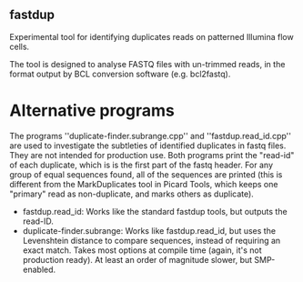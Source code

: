 ## fastdup

Experimental tool for identifying duplicates reads on patterned Illumina flow cells.

The tool is designed to analyse FASTQ files with un-trimmed reads, in the format output by BCL conversion software (e.g. bcl2fastq). 

# Alternative programs

The programs ''duplicate-finder.subrange.cpp'' and ''fastdup.read_id.cpp'' are used to investigate the subtleties of
identified duplicates in fastq files. They are not intended for production use. Both programs print the "read-id" 
of each duplicate, which is is the first part of the fastq header. For any group of equal sequences found, all of 
the sequences are printed (this is different from the MarkDuplicates tool in Picard Tools, which keeps one "primary"
read as non-duplicate, and marks others as duplicate).

  * fastdup.read_id: Works like the standard fastdup tools, but outputs the read-ID.
  * duplicate-finder.subrange: Works like fastdup.read_id, but uses the Levenshtein distance to compare sequences,
			instead of requiring an exact match. Takes most options at compile time (again, it's not
			production ready). At least an order of magnitude slower, but SMP-enabled.

